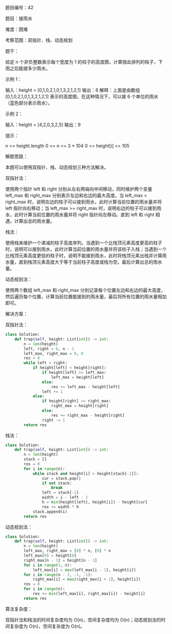 题目编号：42

题目：接雨水

难度：困难

考察范围：双指针、栈、动态规划

题干：

给定 n 个非负整数表示每个宽度为 1 的柱子的高度图，计算按此排列的柱子，下雨之后能接多少雨水。

示例 1：

输入：height = [0,1,0,2,1,0,1,3,2,1,2,1]
输出：6
解释：上面是由数组 [0,1,0,2,1,0,1,3,2,1,2,1] 表示的高度图，在这种情况下，可以接 6 个单位的雨水（蓝色部分表示雨水）。

示例 2：

输入：height = [4,2,0,3,2,5]
输出：9

提示：

n == height.length
0 <= n <= 3 * 104
0 <= height[i] <= 105

解题思路：

本题可以使用双指针、栈、动态规划三种方法解决。

双指针法：

使用两个指针 left 和 right 分别从左右两端向中间移动，同时维护两个变量 left_max 和 right_max 分别表示左边和右边的最大高度。当 left_max < right_max 时，说明左边的柱子可以接到雨水，此时计算当前位置的雨水量并将 left 指针向右移动；当 left_max >= right_max 时，说明右边的柱子可以接到雨水，此时计算当前位置的雨水量并将 right 指针向左移动。直到 left 和 right 相遇，计算出总的雨水量。

栈法：

使用栈来维护一个递减的柱子高度序列，当遇到一个比栈顶元素高度更高的柱子时，说明可以接到雨水，此时计算当前位置的雨水量并将该柱子入栈；当遇到一个比栈顶元素高度更低的柱子时，说明不能接到雨水，此时将栈顶元素出栈并计算雨水量，直到栈顶元素高度大于等于当前柱子高度或栈为空。最后计算出总的雨水量。

动态规划法：

使用两个数组 left_max 和 right_max 分别记录每个位置左边和右边的最大高度，然后遍历每个位置，计算当前位置能接到的雨水量，最后将所有位置的雨水量相加即可。

解决方案：

双指针法：

```python
class Solution:
    def trap(self, height: List[int]) -> int:
        n = len(height)
        left, right = 0, n - 1
        left_max, right_max = 0, 0
        res = 0
        while left < right:
            if height[left] < height[right]:
                if height[left] >= left_max:
                    left_max = height[left]
                else:
                    res += left_max - height[left]
                left += 1
            else:
                if height[right] >= right_max:
                    right_max = height[right]
                else:
                    res += right_max - height[right]
                right -= 1
        return res
```

栈法：

```python
class Solution:
    def trap(self, height: List[int]) -> int:
        n = len(height)
        stack = []
        res = 0
        for i in range(n):
            while stack and height[i] > height[stack[-1]]:
                cur = stack.pop()
                if not stack:
                    break
                left = stack[-1]
                width = i - left - 1
                h = min(height[left], height[i]) - height[cur]
                res += width * h
            stack.append(i)
        return res
```

动态规划法：

```python
class Solution:
    def trap(self, height: List[int]) -> int:
        n = len(height)
        left_max, right_max = [0] * n, [0] * n
        left_max[0] = height[0]
        right_max[n - 1] = height[n - 1]
        for i in range(1, n):
            left_max[i] = max(left_max[i - 1], height[i])
        for i in range(n - 2, -1, -1):
            right_max[i] = max(right_max[i + 1], height[i])
        res = 0
        for i in range(n):
            res += min(left_max[i], right_max[i]) - height[i]
        return res
```

算法复杂度：

双指针法和栈法的时间复杂度均为 O(n)，空间复杂度均为 O(n)；动态规划法的时间复杂度为 O(n)，空间复杂度为 O(n)。